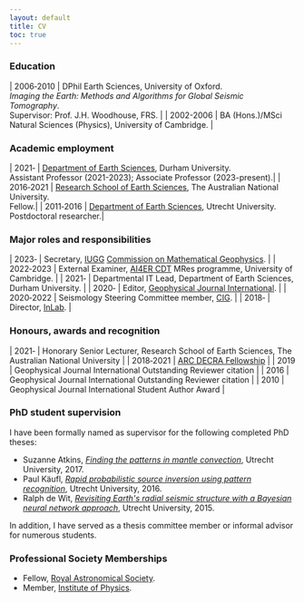 ```yaml
---
layout: default
title: CV
toc: true
---
```


### Education

| 2006&#8209;2010 | DPhil Earth Sciences, University of Oxford. <br />*Imaging the Earth: Methods and Algorithms for Global Seismic Tomography*. <br />Supervisor: Prof. J.H. Woodhouse, FRS. |
| 2002-2006 | BA (Hons.)/MSci Natural Sciences (Physics), University of Cambridge. |


### Academic employment

| 2021&#8209; | [Department of Earth Sciences](https://www.durham.ac.uk/departments/academic/earth-sciences/), Durham University.<br /> Assistant Professor (2021-2023); Associate Professor (2023-present).|
| 2016&#8209;2021 | [Research School of Earth Sciences](https://earthsciences.anu.edu.au), The Australian National University.<br />Fellow.|
| 2011&#8209;2016 | [Department of Earth Sciences](https://www.uu.nl/en/organisation/faculty-of-geosciences), Utrecht University.<br />Postdoctoral researcher.|



### Major roles and responsibilities

| 2023&#8209; | Secretary, [IUGG](https://iugg.org) [Commission on Mathematical Geophysics](https://iugg.org/associations-commissions/commissions/cmg/). |
| 2022&#8209;2023 | External Examiner, [AI4ER CDT](https://ai4er-cdt.esc.cam.ac.uk) MRes programme, University of Cambridge. |
| 2021&#8209; | Departmental IT Lead, Department of Earth Sciences, Durham University. |
| 2020&#8209; | Editor, [Geophysical Journal International](https://academic.oup.com/gji). |
| 2020&#8209;2022 | Seismology Steering Committee member, [CIG](https://geodynamics.org). |
| 2018&#8209; | Director, [InLab](https://www.inlab.edu.au/). |

### Honours, awards and recognition

| 2021&#8209; | Honorary Senior Lecturer, Research School of Earth Sciences, The Australian National University |
| 2018&#8209;2021 | [ARC DECRA Fellowship](https://www.arc.gov.au/funding-research/funding-schemes/discovery-program/discovery-early-career-researcher-award-decra) |
| 2019 | Geophysical Journal International Outstanding Reviewer citation |
| 2016 | Geophysical Journal International Outstanding Reviewer citation |
| 2010 | Geophysical Journal International Student Author Award |


### PhD student supervision

I have been formally named as supervisor for the following completed PhD theses:
- Suzanne Atkins, [*Finding the patterns in mantle convection*](http://dspace.library.uu.nl/bitstream/handle/1874/349108/Atkins.pdf), Utrecht University, 2017.
- Paul Käufl, [*Rapid probabilistic source inversion using pattern recognition*](https://dspace.library.uu.nl/bitstream/handle/1874/321502/kaufl.pdf), Utrecht University, 2016.
- Ralph de Wit, [*Revisiting Earth's radial seismic structure with a Bayesian neural network approach*](https://dspace.library.uu.nl/bitstream/handle/1874/315583/dewit.pdf), Utrecht University, 2015.

In addition, I have served as a thesis committee member or informal advisor for numerous students.


### Professional Society Memberships
- Fellow, [Royal Astronomical Society](https://ras.ac.uk/).
- Member, [Institute of Physics](https://www.iop.org/).
